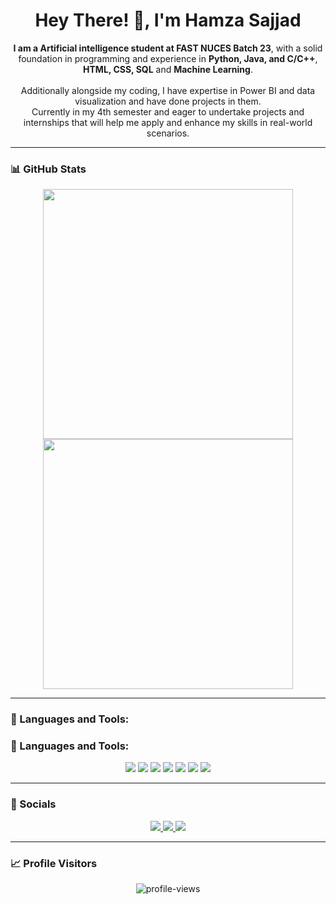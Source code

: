 <h1 align="center">Hey There! 👋, I'm Hamza Sajjad</h1>

<p align="center">
  <b>I am a Artificial intelligence student at FAST NUCES Batch 23</b>, with a solid foundation in programming and experience in <b>Python, Java, and C/C++</b>, <b>HTML, CSS, SQL</b> and <b>Machine Learning</b>.
  <br><br>
  Additionally alongside my coding, I have expertise in Power BI and data visualization and have done projects in them.
  <br>
  Currently in my 4th semester and eager to undertake projects and internships that will help me apply and enhance my skills in real-world scenarios.
</p>

---

### 📊 GitHub Stats

<p align="center">
  <img src="https://github-readme-stats.vercel.app/api?username=hassnain08&show_icons=true&theme=radical" width="400"/>
  <img src="https://github-readme-stats.vercel.app/api/top-langs/?username=hassnain08&layout=compact&theme=radical" width="400"/>
</p>

---

### 🚀 Languages and Tools:

### 🚀 Languages and Tools:

<p align="center">
  <img src="https://img.shields.io/badge/C-00599C?style=for-the-badge&logo=c&logoColor=white"/>
  <img src="https://img.shields.io/badge/C++-00599C?style=for-the-badge&logo=c%2B%2B&logoColor=white"/>
  <img src="https://img.shields.io/badge/Python-3776AB?style=for-the-badge&logo=python&logoColor=white"/>
  <img src="https://img.shields.io/badge/Prolog-74283c?style=for-the-badge&logo=prolog&logoColor=white"/>
  <img src="https://img.shields.io/badge/SQL-4479A1?style=for-the-badge&logo=mysql&logoColor=white"/>
  <img src="https://img.shields.io/badge/HTML5-E34F26?style=for-the-badge&logo=html5&logoColor=white"/>
  <img src="https://img.shields.io/badge/CSS3-1572B6?style=for-the-badge&logo=css3&logoColor=white"/>
</p>

---

### 🔗 Socials

<p align="center">
  <a href="https://www.instagram.com/hamzaa._.0x" target="_blank">
    <img src="https://img.shields.io/badge/Instagram-E4405F?style=for-the-badge&logo=instagram&logoColor=white"/>
  </a>
  <a href="mailto:hamzasajjad097@gmail.com" target="_blank">
    <img src="https://img.shields.io/badge/Gmail-D14836?style=for-the-badge&logo=gmail&logoColor=white"/>
  </a>
  <a href="[https://www.linkedin.com/in/your_profile/](https://www.linkedin.com/in/hamza-sajjad-9aa970292/)" target="_blank">
    <img src="https://img.shields.io/badge/LinkedIn-0A66C2?style=for-the-badge&logo=linkedin&logoColor=white"/>
  </a>
</p>

---

### 📈 Profile Visitors

<p align="center">
  <img src="https://komarev.com/ghpvc/?username=hassnain08&style=flat-square&color=green" alt="profile-views" />
</p>
